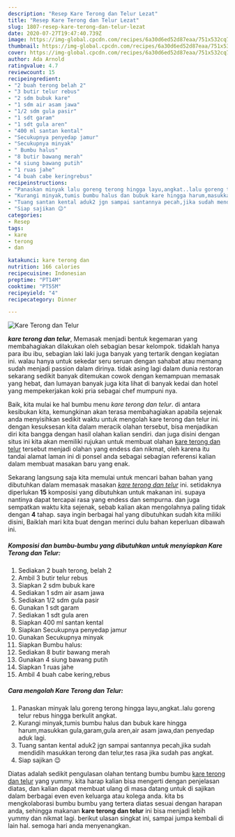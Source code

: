 ```yaml
---
description: "Resep Kare Terong dan Telur Lezat"
title: "Resep Kare Terong dan Telur Lezat"
slug: 1807-resep-kare-terong-dan-telur-lezat
date: 2020-07-27T19:47:40.739Z
image: https://img-global.cpcdn.com/recipes/6a30d6ed52d87eaa/751x532cq70/kare-terong-dan-telur-foto-resep-utama.jpg
thumbnail: https://img-global.cpcdn.com/recipes/6a30d6ed52d87eaa/751x532cq70/kare-terong-dan-telur-foto-resep-utama.jpg
cover: https://img-global.cpcdn.com/recipes/6a30d6ed52d87eaa/751x532cq70/kare-terong-dan-telur-foto-resep-utama.jpg
author: Ada Arnold
ratingvalue: 4.7
reviewcount: 15
recipeingredient:
- "2 buah terong belah 2"
- "3 butir telur rebus"
- "2 sdm bubuk kare"
- "1 sdm air asam jawa"
- "1/2 sdm gula pasir"
- "1 sdt garam"
- "1 sdt gula aren"
- "400 ml santan kental"
- "Secukupnya penyedap jamur"
- "Secukupnya minyak"
- " Bumbu halus"
- "8 butir bawang merah"
- "4 siung bawang putih"
- "1 ruas jahe"
- "4 buah cabe keringrebus"
recipeinstructions:
- "Panaskan minyak lalu goreng terong hingga layu,angkat..lalu goreng telur rebus hingga berkulit angkat."
- "Kurangi minyak,tumis bumbu halus dan bubuk kare hingga harum,masukkan gula,garam,gula aren,air asam jawa,dan penyedap aduk lagi."
- "Tuang santan kental aduk2 jgn sampai santannya pecah,jika sudah mendidih masukkan terong dan telur,tes rasa jika sudah pas angkat."
- "Siap sajikan 😉"
categories:
- Resep
tags:
- kare
- terong
- dan

katakunci: kare terong dan 
nutrition: 166 calories
recipecuisine: Indonesian
preptime: "PT14M"
cooktime: "PT55M"
recipeyield: "4"
recipecategory: Dinner

---
```



![Kare Terong dan Telur](https://img-global.cpcdn.com/recipes/6a30d6ed52d87eaa/751x532cq70/kare-terong-dan-telur-foto-resep-utama.jpg)

<b><i>kare terong dan telur</i></b>, Memasak menjadi bentuk kegemaran yang membahagiakan dilakukan oleh sebagian besar kelompok. tidaklah hanya para ibu ibu, sebagian laki laki juga banyak yang tertarik dengan kegiatan ini. walau hanya untuk sekedar seru seruan dengan sahabat atau memang sudah menjadi passion dalam dirinya. tidak asing lagi dalam dunia restoran sekarang sedikit banyak ditemukan cowok dengan kemampuan memasak yang hebat, dan lumayan banyak juga kita lihat di banyak kedai dan hotel yang mempekerjakan koki pria sebagai chef mumpuni nya.



Baik, kita mulai ke hal bumbu menu <i>kare terong dan telur</i>. di antara kesibukan kita, kemungkinan akan terasa membahagiakan apabila sejenak anda menyisihkan sedikit waktu untuk mengolah kare terong dan telur ini. dengan kesuksesan kita dalam meracik olahan tersebut, bisa menjadikan diri kita bangga dengan hasil olahan kalian sendiri. dan juga disini dengan situs ini kita akan memiliki rujukan untuk membuat olahan <u>kare terong dan telur</u> tersebut menjadi olahan yang endess dan nikmat, oleh karena itu tandai alamat laman ini di ponsel anda sebagai sebagian referensi kalian dalam membuat masakan baru yang enak.


Sekarang langsung saja kita memulai untuk mencari bahan bahan yang dibutuhkan dalam memasak masakan <u><i>kare terong dan telur</i></u> ini. setidaknya diperlukan <b>15</b> komposisi yang dibutuhkan untuk makanan ini. supaya nantinya dapat tercapai rasa yang endess dan sempurna. dan juga sempatkan waktu kita sejenak, sebab kalian akan mengolahnya paling tidak dengan <b>4</b> tahap. saya ingin berbagai hal yang dibutuhkan sudah kita miliki disini, Baiklah mari kita buat dengan merinci dulu bahan keperluan dibawah ini.

<!--inarticleads1-->

##### Komposisi dan bumbu-bumbu yang dibutuhkan untuk menyiapkan Kare Terong dan Telur:

1. Sediakan 2 buah terong, belah 2
1. Ambil 3 butir telur rebus
1. Siapkan 2 sdm bubuk kare
1. Sediakan 1 sdm air asam jawa
1. Sediakan 1/2 sdm gula pasir
1. Gunakan 1 sdt garam
1. Sediakan 1 sdt gula aren
1. Siapkan 400 ml santan kental
1. Siapkan Secukupnya penyedap jamur
1. Gunakan Secukupnya minyak
1. Siapkan  Bumbu halus:
1. Sediakan 8 butir bawang merah
1. Gunakan 4 siung bawang putih
1. Siapkan 1 ruas jahe
1. Ambil 4 buah cabe kering,rebus




<!--inarticleads2-->

##### Cara mengolah Kare Terong dan Telur:

1. Panaskan minyak lalu goreng terong hingga layu,angkat..lalu goreng telur rebus hingga berkulit angkat.
1. Kurangi minyak,tumis bumbu halus dan bubuk kare hingga harum,masukkan gula,garam,gula aren,air asam jawa,dan penyedap aduk lagi.
1. Tuang santan kental aduk2 jgn sampai santannya pecah,jika sudah mendidih masukkan terong dan telur,tes rasa jika sudah pas angkat.
1. Siap sajikan 😉




Diatas adalah sedikit pengulasan olahan tentang bumbu bumbu <u>kare terong dan telur</u> yang yummy. kita harap kalian bisa mengerti dengan penjelasan diatas, dan kalian dapat membuat ulang di masa datang untuk di sajikan dalam berbagai even even keluarga atau kolega anda. kita bs mengkolaborasi bumbu bumbu yang tertera diatas sesuai dengan harapan anda, sehingga makanan <b>kare terong dan telur</b> ini bisa menjadi lebih yummy dan nikmat lagi. berikut ulasan singkat ini, sampai jumpa kembali di lain hal. semoga hari anda menyenangkan.

